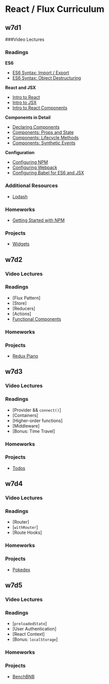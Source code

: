 # React / Flux Curriculum

## w7d1

###Video Lectures

### Readings

**ES6**
- [ES6 Syntax: Import / Export][import_export]
- [ES6 Syntax: Object Destructuring][object_destructuring]

**React and JSX**
- [Intro to React][intro_to_react]
- [Intro to JSX][intro_to_jsx]
- [Intro to React Components][intro_to_react_components]

**Components in Detail**
-	[Declaring Components][component_declaration]
- [Components: Props and State][props_and_state]
- [Components: Lifecycle Methods][component_lifecycle]
- [Components: Synthetic Events][synthetic_events]

**Configuration**
- [Configuring NPM][npm_configuration]
- [Configuring Webpack][webpack_configuration]
- [Configuring Babel for ES6 and JSX][babel_configuration]

### Additional Resources
- [Lodash][lodash]

### Homeworks
- [Getting Started with NPM][getting_started]

### Projects

- [Widgets][widgets]

[import_export]: readings/import_export.md
[object_destructuring]: readings/object_destructuring.md
[intro_to_react]: readings/intro_to_react.md
[intro_to_jsx]: readings/intro_to_jsx.md
[intro_to_react_components]: readings/intro_to_react_components.md
[props_and_state]: readings/props_and_state.md
[component_declaration]: readings/component_declaration.md
[component_lifecycle]: readings/component_lifecycle.md
[synthetic_events]: readings/synthetic_events.md
[npm_configuration]: readings/npm_configuration.md
[webpack_configuration]: readings/webpack_configuration.md
[babel_configuration]: readings/babel_configuration.md
[lodash]: readings/lodash.md
[getting_started]: homeworks/getting_started

[widgets]: projects/widgets

## w7d2

### Video Lectures

### Readings

- [Flux Pattern]
- [Store]
- [Reducers]
- [Actions]
- [Functional Components][functional-components]

### Homeworks

### Projects

- [Redux Piano][redux-piano]

[redux-piano]: projects/redux_piano
[functional-components]: https://facebook.github.io/react/blog/2015/10/07/react-v0.14.html#stateless-functional-components

## w7d3

### Video Lectures

### Readings

- [Provider && `connect()`]
- [Containers]
- [Higher-order functions]
- [Middleware]
- [Bonus: Time Travel]

### Homeworks

### Projects

- [Todos][todos]

[todos]: projects/todos

## w7d4

### Video Lectures

### Readings

- [Router]
- [`withRouter`]
- [Route Hooks]

### Homeworks

### Projects

- [Pokedex][pokedex]

[pokedex]: projects/pokedex

## w7d5

### Video Lectures

### Readings

- [`preloadedState`]
- [User Authentication]
- [React Context]
- [Bonus: `localStorage`]

### Homeworks

### Projects

- [BenchBNB][bench-bnb]

[bench-bnb]: projects/bench_bnb

